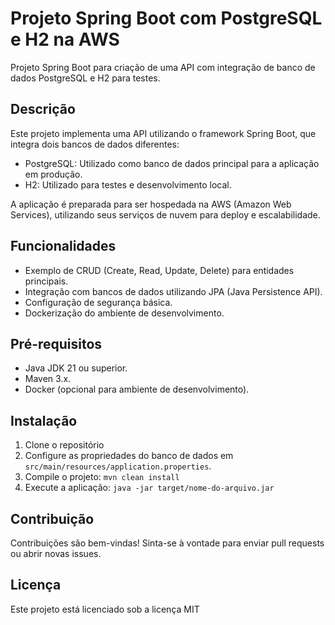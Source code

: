 # Projeto Spring Boot com PostgreSQL e H2 na AWS

Projeto Spring Boot para criação de uma API com integração de banco de dados PostgreSQL e H2 para testes.

## Descrição

Este projeto implementa uma API utilizando o framework Spring Boot, que integra dois bancos de dados diferentes:
- PostgreSQL: Utilizado como banco de dados principal para a aplicação em produção.
- H2: Utilizado para testes e desenvolvimento local.

A aplicação é preparada para ser hospedada na AWS (Amazon Web Services), utilizando seus serviços de nuvem para deploy e escalabilidade.

## Funcionalidades

- Exemplo de CRUD (Create, Read, Update, Delete) para entidades principais.
- Integração com bancos de dados utilizando JPA (Java Persistence API).
- Configuração de segurança básica.
- Dockerização do ambiente de desenvolvimento.

## Pré-requisitos

- Java JDK 21 ou superior.
- Maven 3.x.
- Docker (opcional para ambiente de desenvolvimento).

## Instalação

1. Clone o repositório
2. Configure as propriedades do banco de dados em `src/main/resources/application.properties`.
3. Compile o projeto: `mvn clean install`
4. Execute a aplicação: `java -jar target/nome-do-arquivo.jar`

## Contribuição

Contribuições são bem-vindas! Sinta-se à vontade para enviar pull requests ou abrir novas issues.

## Licença

Este projeto está licenciado sob a licença MIT 

